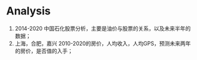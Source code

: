 # Analysis

1. 2014-2020 中国石化股票分析，主要是油价与股票的关系，以及未来半年的数据；
2. 上海，合肥，嘉兴 2010-2020的房价，人均收入，人均GPS，预测未来两年的房价，是否值的入手；
